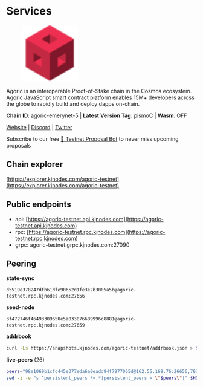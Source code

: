 # Services

<figure><img src="https://raw.githubusercontent.com/kj89/cosmos-images/main/logos/agoric.png" width="150" alt=""><figcaption></figcaption></figure>

Agoric is an interoperable Proof-of-Stake chain in the Cosmos ecosystem.  Agoric JavaScript smart contract platform enables 15M+ developers across the  globe to rapidly build and deploy dapps on-chain.

**Chain ID**: agoric-emerynet-5 | **Latest Version Tag**: pismoC | **Wasm**: OFF

[Website](https://agoric.com) | [Discord](https://discord.com/invite/qDW8DRes4s) | [Twitter](https://twitter.com/agoric)



Subscribe to our free [🤖 Testnet Proposal Bot](https://t.me/kjnodes_testnet_proposal_bot) to never miss upcoming proposals


## Chain explorer
[https://explorer.kjnodes.com/agoric-testnet](https://explorer.kjnodes.com/agoric-testnet)

## Public endpoints

* api: [https://agoric-testnet.api.kjnodes.com](https://agoric-testnet.api.kjnodes.com)
* rpc: [https://agoric-testnet.rpc.kjnodes.com](https://agoric-testnet.rpc.kjnodes.com)
* grpc: agoric-testnet.grpc.kjnodes.com:27090

## Peering

**state-sync**

```text
d5519e378247dfb61dfe90652d1fe3e2b3005a5b@agoric-testnet.rpc.kjnodes.com:27656
```

**seed-node**

```text
3f472746f46493309650e5a033076689996c8881@agoric-testnet.rpc.kjnodes.com:27659
```

**addrbook**
```bash
curl -Ls https://snapshots.kjnodes.com/agoric-testnet/addrbook.json > $HOME/.agoric/config/addrbook.json
```

**live-peers** (26)
```bash
peers="98e1069b1cfc445e377eda6a0eadd94f7877065d@162.55.169.76:26656,793955daf95ad29f003cc4ec7e6c60c00677b2f7@5.9.81.187:30656,33b1734490b9fbbb18aef821d9e023efe99366bc@84.85.89.213:26656,4dee5e4456307469d037c35eb0157f1f252b3f99@135.181.35.255:26656,980583e1dfd16988b6fdb22dd733f3260c535e45@192.241.137.132:26656,3f4e87ddb2e61fdd01398c071fa986259f096334@209.34.206.46:26656,d5519e378247dfb61dfe90652d1fe3e2b3005a5b@65.109.68.190:27656,6f9e22eba0130f1a29c25e28beeae69b2621a403@35.238.67.135:26656,8dfb920cdc2eba42b688f44fdd26e12dabfbb6a9@95.217.130.111:27656,a49d469686e32f6490b56a2a693e83c130f3ee2a@144.76.145.151:26656,7ea47a018710e43a9eafd4eebc8340d2f48eb3ba@94.130.132.227:2160,b7a728cbf102ff45dca7d9dc5b433408e240649f@65.109.23.114:14456,c72d05f83b53dc7f6c55d7d3e67c304716d27d80@116.202.227.117:27656,a3a1e6c7a9ceec632c22769a9e369d05a796dc24@65.108.79.246:26709,cb23a037e26347fc3ce73cae6296980f860563cc@220.130.223.158:30556,dd9944850a69276f81792b0c0ebdbeee17df5e5e@34.69.172.140:26656,70ac007461e0d912aeba6eda56ac3fed7d3087f8@135.181.85.31:26656,6644a86094a0cb0152f83aed74357c439657770b@185.239.209.79:26656,a875ef614b3902dd567be2076f18239681f24e35@82.100.58.112:26656,18d3c26c1d8902b8f7e3819f437d4c534203ad2e@64.32.40.134:27656,7b1cafa0879374125c623d854bcc0cb9cd98729e@185.213.25.151:26656,0cca760735ca9a8fa38c8b3618b9982d5f0af5ef@54.255.208.47:26656,b74a421ccb5b9928a6a1a158c26189f18319c344@65.108.226.183:14456,ae61fc38e09756a8023a80764b23e55485cba268@103.180.28.204:27656,029b9018489d618e4368e9af34599e07a9fc07c9@34.67.210.29:26656,dfaff8b84e30a30732757b1bcaa5463746dbc87b@34.30.233.82:26656"
sed -i -e "s|^persistent_peers *=.*|persistent_peers = \"$peers\"|" $HOME/.agoric/config/config.toml
```
